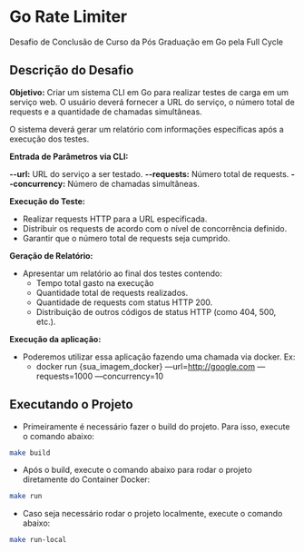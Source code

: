 # Go Rate Limiter

Desafio de Conclusão de Curso da Pós Graduação em Go pela Full Cycle

## Descrição do Desafio

**Objetivo:** Criar um sistema CLI em Go para realizar testes de carga em um serviço web. O usuário deverá fornecer a URL do serviço, o número total de requests e a quantidade de chamadas simultâneas.

O sistema deverá gerar um relatório com informações específicas após a execução dos testes.

**Entrada de Parâmetros via CLI:**

**--url:** URL do serviço a ser testado.
**--requests:** Número total de requests.
**--concurrency:** Número de chamadas simultâneas.

**Execução do Teste:**

- Realizar requests HTTP para a URL especificada.
- Distribuir os requests de acordo com o nível de concorrência definido.
- Garantir que o número total de requests seja cumprido.

**Geração de Relatório:**

- Apresentar um relatório ao final dos testes contendo:
  - Tempo total gasto na execução
  - Quantidade total de requests realizados.
  - Quantidade de requests com status HTTP 200.
  - Distribuição de outros códigos de status HTTP (como 404, 500, etc.).

**Execução da aplicação:**

- Poderemos utilizar essa aplicação fazendo uma chamada via docker. Ex:
  - docker run {sua_imagem_docker} —url=<http://google.com> —requests=1000 —concurrency=10

## Executando o Projeto

- Primeiramente é necessário fazer o build do projeto. Para isso, execute o comando abaixo:

```bash
make build
```

- Após o build, execute o comando abaixo para rodar o projeto diretamente do Container Docker:

```bash
make run
```

- Caso seja necessário rodar o projeto localmente, execute o comando abaixo:

```bash
make run-local
```
